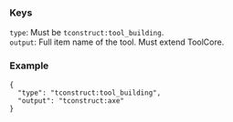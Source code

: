 ### Keys
`type`: Must be `tconstruct:tool_building`.  
`output`: Full item name of the tool. Must extend ToolCore.


### Example
    {
      "type": "tconstruct:tool_building",
      "output": "tconstruct:axe"
    }